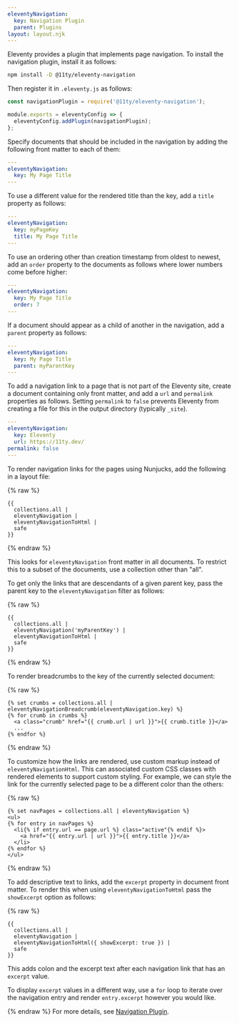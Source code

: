 ```yaml
---
eleventyNavigation:
  key: Navigation Plugin
  parent: Plugins
layout: layout.njk
---
```


Eleventy provides a plugin that implements page navigation.
To install the navigation plugin, install it as follows:

```bash
npm install -D @11ty/eleventy-navigation
```

Then register it in `.eleventy.js` as follows:

```js
const navigationPlugin = require('@11ty/eleventy-navigation');

module.exports = eleventyConfig => {
  eleventyConfig.addPlugin(navigationPlugin);
};
```

Specify documents that should be included in the navigation
by adding the following front matter to each of them:

```yaml
---
eleventyNavigation:
  key: My Page Title
---

```

To use a different value for the rendered title than the key,
add a `title` property as follows:

```yaml
---
eleventyNavigation:
  key: myPageKey
  title: My Page Title
---

```

To use an ordering other than creation timestamp from oldest to newest,
add an `order` property to the documents as follows
where lower numbers come before higher:

```yaml
---
eleventyNavigation:
  key: My Page Title
  order: 7
---

```

If a document should appear as a child of another in the navigation,
add a `parent` property as follows:

```yaml
---
eleventyNavigation:
  key: My Page Title
  parent: myParentKey
---

```

To add a navigation link to a page that is not part of the Eleventy site,
create a document containing only front matter,
and add a `url` and `permalink` properties as follows.
Setting `permalink` to `false` prevents Eleventy from
creating a file for this in the output directory (typically `_site`).

```yaml
---
eleventyNavigation:
  key: Eleventy
  url: https://11ty.dev/
permalink: false
---

```

To render navigation links for the pages using Nunjucks,
add the following in a layout file:

{% raw %}

```liquid
{{
  collections.all |
  eleventyNavigation |
  eleventyNavigationToHtml |
  safe
}}
```

{% endraw %}

This looks for `eleventyNavigation` front matter in all documents.
To restrict this to a subset of the documents,
use a collection other than "all".

To get only the links that are descendants of a given parent key,
pass the parent key to the `eleventyNavigation` filter as follows:

{% raw %}

```liquid
{{
  collections.all |
  eleventyNavigation('myParentKey') |
  eleventyNavigationToHtml |
  safe
}}
```

{% endraw %}

To render breadcrumbs to the key of the currently selected document:

{% raw %}

```liquid
{% set crumbs = collections.all | eleventyNavigationBreadcrumb(eleventyNavigation.key) %}
{% for crumb in crumbs %}
  <a class="crumb" href="{{ crumb.url | url }}">{{ crumb.title }}</a>
  ...
{% endfor %}
```

{% endraw %}

To customize how the links are rendered,
use custom markup instead of `eleventyNavigationHtml`.
This can associated custom CSS classes with rendered elements
to support custom styling.
For example, we can style the link for the currently selected page
to be a different color than the others:

{% raw %}

```liquid
{% set navPages = collections.all | eleventyNavigation %}
<ul>
{% for entry in navPages %}
  <li{% if entry.url == page.url %} class="active"{% endif %}>
    <a href="{{ entry.url | url }}">{{ entry.title }}</a>
  </li>
{% endfor %}
</ul>
```

{% endraw %}

To add descriptive text to links, add the `excerpt` property
in document front matter.
To render this when using `eleventyNavigationToHtml`
pass the `showExcerpt` option as follows:

{% raw %}

```liquid
{{
  collections.all |
  eleventyNavigation |
  eleventyNavigationToHtml({ showExcerpt: true }) |
  safe
}}
```

This adds colon and the excerpt text after
each navigation link that has an `excerpt` value.

To display `excerpt` values in a different way,
use a `for` loop to iterate over the navigation entry
and render `entry.excerpt` however you would like.

{% endraw %}
For more details, see
[Navigation Plugin](https://www.11ty.dev/docs/plugins/navigation).
